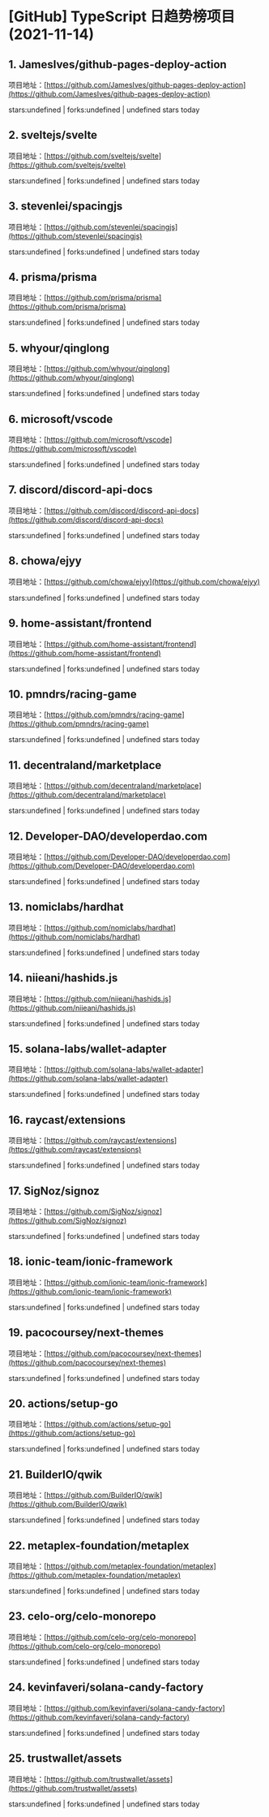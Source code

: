 # [GitHub] TypeScript 日趋势榜项目(2021-11-14)

## 1. JamesIves/github-pages-deploy-action 

项目地址：[https://github.com/JamesIves/github-pages-deploy-action](https://github.com/JamesIves/github-pages-deploy-action)

stars:undefined | forks:undefined | undefined stars today 



## 2. sveltejs/svelte 

项目地址：[https://github.com/sveltejs/svelte](https://github.com/sveltejs/svelte)

stars:undefined | forks:undefined | undefined stars today 



## 3. stevenlei/spacingjs 

项目地址：[https://github.com/stevenlei/spacingjs](https://github.com/stevenlei/spacingjs)

stars:undefined | forks:undefined | undefined stars today 



## 4. prisma/prisma 

项目地址：[https://github.com/prisma/prisma](https://github.com/prisma/prisma)

stars:undefined | forks:undefined | undefined stars today 



## 5. whyour/qinglong 

项目地址：[https://github.com/whyour/qinglong](https://github.com/whyour/qinglong)

stars:undefined | forks:undefined | undefined stars today 



## 6. microsoft/vscode 

项目地址：[https://github.com/microsoft/vscode](https://github.com/microsoft/vscode)

stars:undefined | forks:undefined | undefined stars today 



## 7. discord/discord-api-docs 

项目地址：[https://github.com/discord/discord-api-docs](https://github.com/discord/discord-api-docs)

stars:undefined | forks:undefined | undefined stars today 



## 8. chowa/ejyy 

项目地址：[https://github.com/chowa/ejyy](https://github.com/chowa/ejyy)

stars:undefined | forks:undefined | undefined stars today 



## 9. home-assistant/frontend 

项目地址：[https://github.com/home-assistant/frontend](https://github.com/home-assistant/frontend)

stars:undefined | forks:undefined | undefined stars today 



## 10. pmndrs/racing-game 

项目地址：[https://github.com/pmndrs/racing-game](https://github.com/pmndrs/racing-game)

stars:undefined | forks:undefined | undefined stars today 



## 11. decentraland/marketplace 

项目地址：[https://github.com/decentraland/marketplace](https://github.com/decentraland/marketplace)

stars:undefined | forks:undefined | undefined stars today 



## 12. Developer-DAO/developerdao.com 

项目地址：[https://github.com/Developer-DAO/developerdao.com](https://github.com/Developer-DAO/developerdao.com)

stars:undefined | forks:undefined | undefined stars today 



## 13. nomiclabs/hardhat 

项目地址：[https://github.com/nomiclabs/hardhat](https://github.com/nomiclabs/hardhat)

stars:undefined | forks:undefined | undefined stars today 



## 14. niieani/hashids.js 

项目地址：[https://github.com/niieani/hashids.js](https://github.com/niieani/hashids.js)

stars:undefined | forks:undefined | undefined stars today 



## 15. solana-labs/wallet-adapter 

项目地址：[https://github.com/solana-labs/wallet-adapter](https://github.com/solana-labs/wallet-adapter)

stars:undefined | forks:undefined | undefined stars today 



## 16. raycast/extensions 

项目地址：[https://github.com/raycast/extensions](https://github.com/raycast/extensions)

stars:undefined | forks:undefined | undefined stars today 



## 17. SigNoz/signoz 

项目地址：[https://github.com/SigNoz/signoz](https://github.com/SigNoz/signoz)

stars:undefined | forks:undefined | undefined stars today 



## 18. ionic-team/ionic-framework 

项目地址：[https://github.com/ionic-team/ionic-framework](https://github.com/ionic-team/ionic-framework)

stars:undefined | forks:undefined | undefined stars today 



## 19. pacocoursey/next-themes 

项目地址：[https://github.com/pacocoursey/next-themes](https://github.com/pacocoursey/next-themes)

stars:undefined | forks:undefined | undefined stars today 



## 20. actions/setup-go 

项目地址：[https://github.com/actions/setup-go](https://github.com/actions/setup-go)

stars:undefined | forks:undefined | undefined stars today 



## 21. BuilderIO/qwik 

项目地址：[https://github.com/BuilderIO/qwik](https://github.com/BuilderIO/qwik)

stars:undefined | forks:undefined | undefined stars today 



## 22. metaplex-foundation/metaplex 

项目地址：[https://github.com/metaplex-foundation/metaplex](https://github.com/metaplex-foundation/metaplex)

stars:undefined | forks:undefined | undefined stars today 



## 23. celo-org/celo-monorepo 

项目地址：[https://github.com/celo-org/celo-monorepo](https://github.com/celo-org/celo-monorepo)

stars:undefined | forks:undefined | undefined stars today 



## 24. kevinfaveri/solana-candy-factory 

项目地址：[https://github.com/kevinfaveri/solana-candy-factory](https://github.com/kevinfaveri/solana-candy-factory)

stars:undefined | forks:undefined | undefined stars today 



## 25. trustwallet/assets 

项目地址：[https://github.com/trustwallet/assets](https://github.com/trustwallet/assets)

stars:undefined | forks:undefined | undefined stars today 



